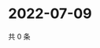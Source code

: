 # 2022-07-09

共 0 条

<!-- BEGIN WEIBO -->
<!-- 最后更新时间 Sat Jul 09 2022 03:00:46 GMT+0800 (China Standard Time) -->

<!-- END WEIBO -->
